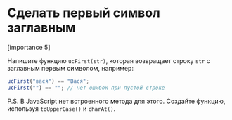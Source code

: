 # Сделать первый символ заглавным

[importance 5]

Напишите функцию `ucFirst(str)`, которая возвращает строку `str` с заглавным первым символом, например:

```js
ucFirst("вася") == "Вася";
ucFirst("") == ""; // нет ошибок при пустой строке
```

P.S. В JavaScript нет встроенного метода для этого. Создайте функцию, используя  `toUpperCase()` и `charAt()`.
